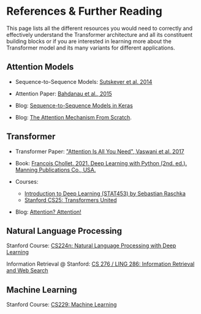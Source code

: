 # References & Further Reading

This page lists all the different resources you would need to correctly and effectively understand the Transformer architecture and all its constituent building blocks or if you are interested in learning more about the Transformer model and its many variants for different applications.

## Attention Models

* Sequence-to-Sequence Models: [Sutskever et al. 2014](https://arxiv.org/abs/1409.3215)

* Attention Paper: [Bahdanau et al., 2015](https://arxiv.org/pdf/1409.0473.pdf)

* Blog: [Sequence-to-Sequence Models in Keras](https://blog.keras.io/a-ten-minute-introduction-to-sequence-to-sequence-learning-in-keras.html)

* Blog: [The Attention Mechanism From Scratch](https://machinelearningmastery.com/the-attention-mechanism-from-scratch/).


## Transformer

* Transformer Paper: ["Attention Is All You Need", Vaswani et al. 2017](https://proceedings.neurips.cc/paper/2017/file/3f5ee243547dee91fbd053c1c4a845aa-Paper.pdf)

* Book: [Francois Chollet. 2021. Deep Learning with Python (2nd. ed.). Manning Publications Co., USA.](https://www.manning.com/books/deep-learning-with-python-second-edition)

* Courses: 
  * [Introduction to Deep Learning (STAT453) by Sebastian Raschka](https://sebastianraschka.com/blog/2021/dl-course.html#l19-self-attention-and-transformer-networks)
  * [Stanford CS25: Transformers United](https://web.stanford.edu/class/cs25/)  

* Blog: [Attention? Attention!](https://lilianweng.github.io/posts/2018-06-24-attention/#whats-wrong-with-seq2seq-model)

## Natural Language Processing

Stanford Course: [CS224n: Natural Language Processing with Deep Learning](https://web.stanford.edu/class/cs224n/)

Information Retrieval @ Stanford: [CS 276 / LING 286: Information Retrieval and Web Search](https://web.stanford.edu/class/cs276/)

## Machine Learning

Stanford Course: [CS229: Machine Learning](https://cs229.stanford.edu/)